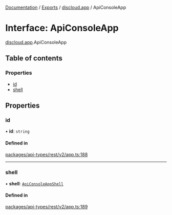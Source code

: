 [Documentation](../README.md) / [Exports](../modules.md) / [discloud.app](../modules/discloud_app.md) / ApiConsoleApp

# Interface: ApiConsoleApp

[discloud.app](../modules/discloud_app.md).ApiConsoleApp

## Table of contents

### Properties

- [id](discloud_app.ApiConsoleApp.md#id)
- [shell](discloud_app.ApiConsoleApp.md#shell)

## Properties

### id

• **id**: `string`

#### Defined in

[packages/api-types/rest/v2/app.ts:188](https://github.com/discloud/discloud.app/blob/ee3bbd2/packages/api-types/rest/v2/app.ts#L188)

___

### shell

• **shell**: [`ApiConsoleAppShell`](discloud_app.ApiConsoleAppShell.md)

#### Defined in

[packages/api-types/rest/v2/app.ts:189](https://github.com/discloud/discloud.app/blob/ee3bbd2/packages/api-types/rest/v2/app.ts#L189)
